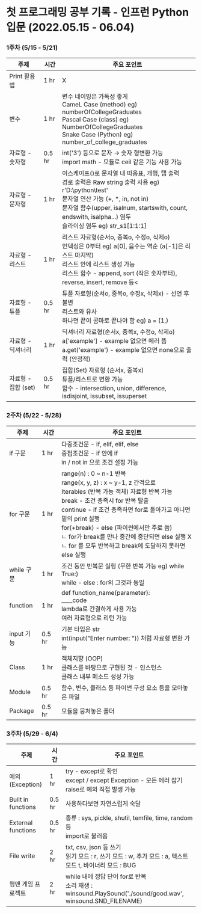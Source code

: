 # 첫 프로그래밍 공부 기록 - 인프런 Python 입문 (2022.05.15 - 06.04)
### 1주차 (5/15 - 5/21)   
|주제|시간|주요 포인트|  
|---|---|---|
|Print 활용법|1 hr|X|
|변수|1 hr|변수 네이밍은 가독성 좋게<br>CameL Case (method) eg) numberOfCollegeGraduates<br>Pascal Case (class) eg) NumberOfCollegeGraduates <br>Snake Case (Python) eg) number_of_college_graduates|
|자료형 - 숫자형|0.5 hr|int('3') 등으로 문자 → 숫자 형변환 가능<br>import math - 모듈로 ceil 같은 기능 사용 가능
|자료형 - 문자형|1 hr|이스케이프(\)로 문자열 내 따옴표, 개행, 탭 출력<br>경로 출력은 Raw string 출력 사용 eg) r'D:\python\test'<br>문자열 연산 가능 (+, *, in, not in)<br>문자열 함수(upper, isalnum, startswith, count, endswith, isalpha...) 염두<br>슬라이싱 염두 eg) str_s1[1:1:1]|
|자료형 - 리스트|1 hr|리스트 자료형(순서o, 중복o, 수정o, 삭제o)<br>인덱싱은 0부터 eg) a[0], 음수는 역순 (a[-1]은 리스트 마지막)<br>리스트 안에 리스트 생성 가능<br>리스트 함수 - append, sort (작은 숫자부터), reverse, insert, remove 등<|
|자료형 - 튜플|0.5 hr|튜플 자료형(순서o, 중복o, 수정x, 삭제x) - 선언 후 불변<br>리스트와 유사<br>하나면 끝이 콤마로 끝나야 함 eg) a = (1,)|
|자료형 - 딕셔너리|1 hr|딕셔너리 자료형(순서x, 중복x, 수정o, 삭제o)<br>a['example'] - example 없으면 에러 뜸<br>a.get('example') - example 없으면 none으로 출력 (안정적)|
|자료형 - 집합 (set)|0.5 hr|집합(Set) 자료형 (순서x, 중복x)<br>튜플/리스트로 변환 가능<br>함수 - intersection, union, difference, isdisjoint, issubset, issuperset|
### 2주차 (5/22 - 5/28)
|주제|시간| 주요 포인트| 
|---|---|---|
|if 구문|1 hr| 다중조건문 - if, elif, elif, else<br>중첩조건문 - if 안에 if<br>in / not in 으로 조건 설정 가능|
|for 구문|1 hr| range(n) : 0 ~ n-1 반복<br>range(x, y, z) : x ~ y-1, z 간격으로<br>Iterables (반복 가능 객체) 자료형 반복 가능<br>break - 조건 충족시 for 반복 탈출<br>continue - if 조건 충족하면 for로 돌아가고 아니면 밑의 print 실행<br>for(+break) - else (파이썬에서만 주로 씀)<br> ㄴ for가 break를 만나 중간에 중단되면 else 실행 X<br> ㄴ for 를 모두 반복하고 break에 도달하지 못하면 else 실행 |
|while 구문|1 hr| 조건 동안 반복문 실행 (무한 반복 가능 eg) while True:)<br>while - else : for의 그것과 동일|
|function|1 hr| def function_name(parameter):<br>____code<br>lambda로 간결하게 사용 가능<br>여러 자료형으로 리턴 가능|
|input 기능|0.5 hr|기본 타입은 str<br>int(input("Enter number: ")) 처럼 자료형 변환 가능|
|Class|1 hr|객체지향 (OOP)<br>클래스를 바탕으로 구현된 것 - 인스턴스<br>클래스 내부 메소드 생성 가능|
|Module|0.5 hr|함수, 변수, 클래스 등 파이썬 구성 요소 등을 모아놓은 파일|
|Package|0.5 hr|모듈을 뭉처놓은 폴더|
### 3주차 (5/29 - 6/4)   
|주제|시간|주요 포인트|  
|---|---|---|
|예외 (Exception)|1 hr|try - except로 확인<br>except / except Exception - 모든 에러 잡기<br>raise로 예외 직접 발생 가능|
|Built in functions|0.5 hr|사용하다보면 자연스럽게 숙달|
|External functions|0.5 hr|종류 : sys, pickle, shutil, temfile, time, random 등<br>import로 불러옴|
|File write|2 hr|txt, csv, json 등 쓰기<br>읽기 모드 : r, 쓰기 모드 : w, 추가 모드 : a, 텍스트 모드 t, 바이너리 모드 : BUG|
|행맨 게임 프로젝트|2 hr|while 내에 정답 단어 for로 반복<br>소리 재생 : winsound.PlaySound('./sound/good.wav', winsound.SND_FILENAME)|

